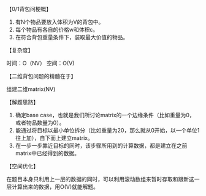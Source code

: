 
【0/1背包问梗概】

1. 有N个物品要放入体积为V的背包中。
2. 每个物品有各自的价格w和体积c。
3. 在符合背包重量条件下，装取最大价值的物品。

【复杂度】

时间：O（NV）
空间：O(V)

【二维背包问题的精髓在于】

组建二维matrix(NV)

【解题思路】

1. 确定base case，也就是我们所讨论matrix的一个边缘条件（比如重量为0，或者物品数量为0）。
2. 能通过将目标以最小单位拆分（比如重量为20，那么就从0开始，以一个单位1往上加），自下而上建立matrix。
3. 在一步一步靠近目标的同时，该步骤所用到的计算数据，都是建立在之前matrix中已经得到的数据。

【空间优化】

在题目本身只利用上一层的数据的同时，可以利用滚动数组来暂时存取和跟新这一层计算出来的数据，用O(V)就能解题。
